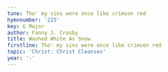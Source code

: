 ```yaml
---
tune: Tho' my sins were once like crimson red
hymnnumber: '225'
key: G Major
author: Fanny J. Crosby
title: Washed White As Snow
firstline: Tho' my sins were once like crimson red
topic: 'Christ: Christ Cleanses'
year: '-'
---
```

